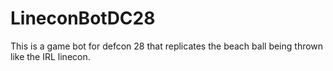 # LineconBotDC28
This is a game bot for defcon 28 that replicates the beach ball being thrown like the IRL linecon.
